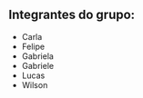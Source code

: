 <h2>Integrantes do grupo:</h2>
<ul style="list-style-disc: disc;">
  <li>Carla</li>
  <li>Felipe</li>
  <li>Gabriela</li>
  <li>Gabriele</li>
  <li>Lucas</li>
  <li>Wilson</li>
</ul>
